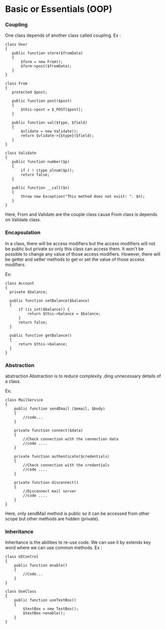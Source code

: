# Basic or Essentials (OOP)

### Coupling
 One class depends of another class called coupling.
 Ex : 
 ```
 class User
{
    public function store($fromData)
    {
        $form = new From();
        $form->post($fromData);
    }
}

class From
{
    protected $post;

    public function post($post)
    {
        $this->post = $_POST[$post];
    }

    public function val($type, $field)
    {
        $vlidate = new Validate();
        return $vlidate->{$type}($field);
    }
}

class Validate
{
    public function number($p)
    {
        if ( ! ctype_alnum($p));
        return false;
    }

    public function __call($n)
    {
        throw new Exception("This method does not exist: ". $n);
    }
}

  ```
  Here, From and Validate are the couple class cause From class is depends on Validate class.
  
  ### Encapsulation
  
  In a class, there will be access modifiers but the access modifiers will not be public but private so only this class can access them.
It won't be possible to change any value of those access modifiers. However, there will be getter and setter methods to get or
set the value of those access modifiers.

Ex:
  ```
class Account
{
    private $balance;

    public function setBalance($balance)
    {
        if (is_int($balance)) {
            return $this->balance = $balance;
        }
        return false;
    }

    public function getBalance()
    {
        return $this->balance;
    }
}
```

  ### Abstraction
  abstraction Abstraction is to reduce complexity .ding unnecessary details of a class.
  
  Ex:
```
class MailService
{
    public function sendEmail ($email, $body)
    {
        //code...
    }

    private function connect($data)
    {
        //Check connection with the connection data
        //code ....
    }

    private function authenticate($credentials)
    {
        //Check connection with the credentials
        //code ....
    }

    private function disconnect()
    {
        //Disconnect mail server
        //code ....
    }
}
```
Here, only sendMail method is public so it can be accessed from other scope but other methods are hidden (private).

### Inheritance
Inheritance is the abilities to re-use code. We can use it by extends key word where we can use common methods.
Ex :
```
class UIControl
{
    public function enable()
    {
        //Code...
    }
}

class UseClass
{
    public function useTextBox()
    {
        $textBox = new TextBox();
        $textBox->enable();
    }
}
```


  
